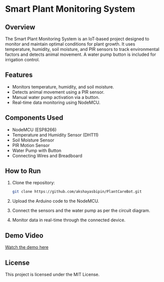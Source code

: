 # Smart Plant Monitoring System

## Overview

The Smart Plant Monitoring System is an IoT-based project designed to monitor and maintain optimal conditions for plant growth. It uses temperature, humidity, soil moisture, and PIR sensors to track environmental factors and detects animal movement. A water pump button is included for irrigation control.

## Features

* Monitors temperature, humidity, and soil moisture.
* Detects animal movement using a PIR sensor.
* Manual water pump activation via a button.
* Real-time data monitoring using NodeMCU.

## Components Used

* NodeMCU (ESP8266)
* Temperature and Humidity Sensor (DHT11)
* Soil Moisture Sensor
* PIR Motion Sensor
* Water Pump with Button
* Connecting Wires and Breadboard

## How to Run

1. Clone the repository:

   ```bash
   git clone https://github.com/akshayasbipin/PlantCareBot.git
   ```
2. Upload the Arduino code to the NodeMCU.
3. Connect the sensors and the water pump as per the circuit diagram.
4. Monitor data in real-time through the connected device.

## Demo Video

[Watch the demo here](URL_to_your_video)

## License

This project is licensed under the MIT License.
